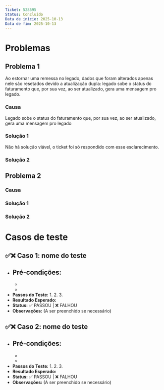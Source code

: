 ```yaml
---
Ticket: 528595
Status: Concluído
Data de início: 2025-10-13
Data de fim: 2025-10-13
---
```

# Problemas
## Problema 1
Ao estornar uma remessa no legado, dados que foram alterados apenas nele são resetados devido a atualização dupla: legado sobe o status do faturamento que, por sua vez, ao ser atualizado, gera uma mensagem pro legado.

### Causa
Legado sobe o status do faturamento que, por sua vez, ao ser atualizado, gera uma mensagem pro legado

### Solução 1
Não há solução viável, o ticket foi só respondido com esse esclarecimento.

### Solução 2


## Problema 2


### Causa


### Solução 1


### Solução 2


# Casos de teste

## ✅❌ Caso 1: nome do teste

- **Pré-condições:**
    - 
    - 
    - 
- **Passos do Teste:**
    1. 
    2. 
    3. 
- **Resultado Esperado:** 
- **Status:** ✅ PASSOU | ❌ FALHOU
- **Observações:** (A ser preenchido se necessário)

## ✅❌ Caso 2: nome do teste

- **Pré-condições:**
    - 
    - 
    - 
- **Passos do Teste:**
    1. 
    2. 
    3. 
- **Resultado Esperado:** 
- **Status:** ✅ PASSOU | ❌ FALHOU
- **Observações:** (A ser preenchido se necessário)

